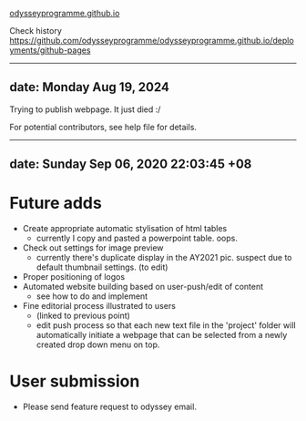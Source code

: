 [odysseyprogramme.github.io](https://odysseyprogramme.github.io/)

Check history  
https://github.com/odysseyprogramme/odysseyprogramme.github.io/deployments/github-pages

---
date: Monday Aug 19, 2024
---
Trying to publish webpage. It just died :/

For potential contributors, see help file for details.


---
date: Sunday Sep 06, 2020 22:03:45 +08
---

# Future adds
- Create appropriate automatic stylisation of html tables
	- currently I copy and pasted a powerpoint table. oops.
- Check out settings for image preview
	- currently there's duplicate display in the AY2021 pic. suspect due to default thumbnail settings. (to edit)
- Proper positioning of logos
- Automated website building based on user-push/edit of content
	- see how to do and implement
- Fine editorial process illustrated to users
	- (linked to previous point)
	- edit push process so that each new text file in the 'project' folder will automatically initiate a webpage that can be selected from a newly created drop down menu on top. 

# User submission
- Please send feature request to odyssey email. 


